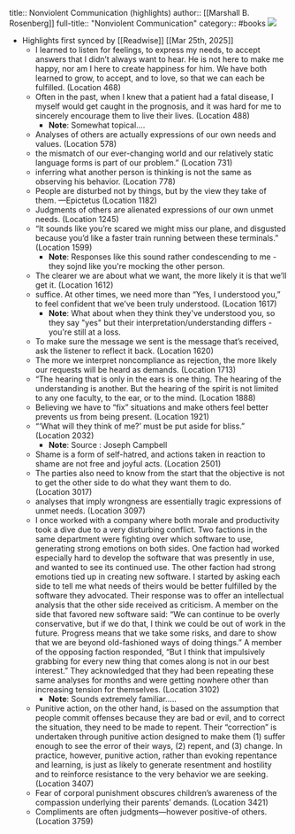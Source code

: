 title:: Nonviolent Communication (highlights)
author:: [[Marshall B. Rosenberg]]
full-title:: "Nonviolent Communication"
category:: #books
![](https://readwise-assets.s3.amazonaws.com/static/images/default-book-icon-5.25188386e520.png)

- Highlights first synced by [[Readwise]] [[Mar 25th, 2025]]
	- I learned to listen for feelings, to express my needs, to accept answers that I didn’t always want to hear. He is not here to make me happy, nor am I here to create happiness for him. We have both learned to grow, to accept, and to love, so that we can each be fulfilled. (Location 468)
	- Often in the past, when I knew that a patient had a fatal disease, I myself would get caught in the prognosis, and it was hard for me to sincerely encourage them to live their lives. (Location 488)
		- **Note**: Somewhat topical....
	- Analyses of others are actually expressions of our own needs and values. (Location 578)
	- the mismatch of our ever-changing world and our relatively static language forms is part of our problem.” (Location 731)
	- inferring what another person is thinking is not the same as observing his behavior. (Location 778)
	- People are disturbed not by things, but by the view they take of them. —Epictetus (Location 1182)
	- Judgments of others are alienated expressions of our own unmet needs. (Location 1245)
	- “It sounds like you’re scared we might miss our plane, and disgusted because you’d like a faster train running between these terminals.” (Location 1599)
		- **Note**: Responses like this sound rather condescending to me - they sojnd like you're mocking the other person.
	- The clearer we are about what we want, the more likely it is that we’ll get it. (Location 1612)
	- suffice. At other times, we need more than “Yes, I understood you,” to feel confident that we’ve been truly understood. (Location 1617)
		- **Note**: What about when they think they've understood you, so they say "yes"  but their interpretation/understanding differs - you're still at a loss.
	- To make sure the message we sent is the message that’s received, ask the listener to reflect it back. (Location 1620)
	- The more we interpret noncompliance as rejection, the more likely our requests will be heard as demands. (Location 1713)
	- “The hearing that is only in the ears is one thing. The hearing of the understanding is another. But the hearing of the spirit is not limited to any one faculty, to the ear, or to the mind. (Location 1888)
	- Believing we have to “fix” situations and make others feel better prevents us from being present. (Location 1921)
	- “‘What will they think of me?’ must be put aside for bliss.” (Location 2032)
		- **Note**: Source : Joseph Campbell
	- Shame is a form of self-hatred, and actions taken in reaction to shame are not free and joyful acts. (Location 2501)
	- The parties also need to know from the start that the objective is not to get the other side to do what they want them to do. (Location 3017)
	- analyses that imply wrongness are essentially tragic expressions of unmet needs. (Location 3097)
	- I once worked with a company where both morale and productivity took a dive due to a very disturbing conflict. Two factions in the same department were fighting over which software to use, generating strong emotions on both sides. One faction had worked especially hard to develop the software that was presently in use, and wanted to see its continued use. The other faction had strong emotions tied up in creating new software. I started by asking each side to tell me what needs of theirs would be better fulfilled by the software they advocated. Their response was to offer an intellectual analysis that the other side received as criticism. A member on the side that favored new software said: “We can continue to be overly conservative, but if we do that, I think we could be out of work in the future. Progress means that we take some risks, and dare to show that we are beyond old-fashioned ways of doing things.” A member of the opposing faction responded, “But I think that impulsively grabbing for every new thing that comes along is not in our best interest.” They acknowledged that they had been repeating these same analyses for months and were getting nowhere other than increasing tension for themselves. (Location 3102)
		- **Note**: Sounds extremely familiar.....
	- Punitive action, on the other hand, is based on the assumption that people commit offenses because they are bad or evil, and to correct the situation, they need to be made to repent. Their “correction” is undertaken through punitive action designed to make them (1) suffer enough to see the error of their ways, (2) repent, and (3) change. In practice, however, punitive action, rather than evoking repentance and learning, is just as likely to generate resentment and hostility and to reinforce resistance to the very behavior we are seeking. (Location 3407)
	- Fear of corporal punishment obscures children’s awareness of the compassion underlying their parents’ demands. (Location 3421)
	- Compliments are often judgments—however positive-of others. (Location 3759)
